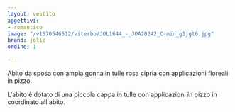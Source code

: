 ```yaml
---
layout: vestito
aggettivi:
- romantico
image: "/v1570546512/viterbo/JOL1644_-_JOA20242_C-min_g1jgt6.jpg"
brand: jolie
ordine: 1

---
```

Abito da sposa con ampia gonna in tulle rosa cipria con applicazioni floreali in pizzo.

L'abito è dotato di una piccola cappa in tulle con applicazioni in pizzo in coordinato all'abito.